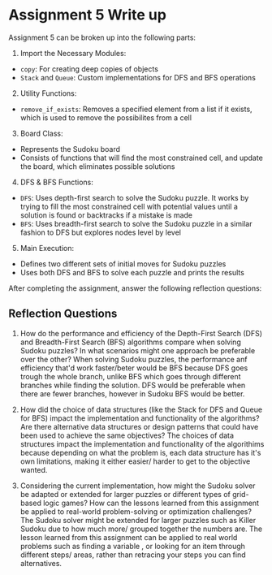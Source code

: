 # Assignment 5 Write up

Assignment 5 can be broken up into the following parts:
1. Import the Necessary Modules:
- `copy`: For creating deep copies of objects
- `Stack` and `Queue`: Custom implementations for DFS and BFS operations
2. Utility Functions: 
- `remove_if_exists`: Removes a specified element from a list if it exists, which is used to remove the possibilites from a cell
3. Board Class:
- Represents the Sudoku board
- Consists of functions that will find the most constrained cell, and update the board, which eliminates possible solutions
4. DFS & BFS Functions:
- `DFS`: Uses depth-first search to solve the Sudoku puzzle. It works by trying to fill the most constrained cell with potential values until a solution is found or backtracks if a mistake is made
- `BFS`: Uses breadth-first search to solve the Sudoku puzzle in a similar fashion to DFS but explores nodes level by level
5. Main Execution:
- Defines two different sets of initial moves for Sudoku puzzles
- Uses both DFS and BFS to solve each puzzle and prints the results


After completing the assignment, answer the following reflection questions:

## Reflection Questions

1. How do the performance and efficiency of the Depth-First Search (DFS) and Breadth-First Search (BFS) algorithms compare when solving Sudoku puzzles? In what scenarios might one approach be preferable over the other? When solving Sudoku puzzles, the performance anf efficiency that'd work faster/beter would be BFS because DFS goes trough the whole branch, unlike BFS which goes through different branches while finding the solution. DFS would be preferable when there are fewer branches, however in Sudoku BFS would be better. 



2. How did the choice of data structures (like the Stack for DFS and Queue for BFS) impact the implementation and functionality of the algorithms? Are there alternative data structures or design patterns that could have been used to achieve the same objectives?  The choices of data structures impact the implementation and functionality of the algorithims because depending on what the problem is, each data structure has it's own limitations, making it either easier/ harder to get to the objective wanted. 



3. Considering the current implementation, how might the Sudoku solver be adapted or extended for larger puzzles or different types of grid-based logic games? How can the lessons learned from this assignment be applied to real-world problem-solving or optimization challenges? The Sudoku solver might be extended for larger puzzles such as Killer Sudoku due to how much more/ grouped together the numbers are. The lesson learned from this assignment can be applied to real world problems such as finding a variable , or looking for an item through different steps/ areas, rather than retracing your steps you can find alternatives. 